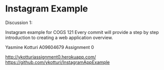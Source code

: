 Instagram Example
===========

Discussion 1:

Instagram example for COGS 121
Every commit will provide a step by step introduction to creating a web application overview.

Yasmine Kotturi
A09604679
Assignment 0

http://ykotturiassignment0.herokuapp.com/
https://github.com/ykotturi/InstagramAppExample

